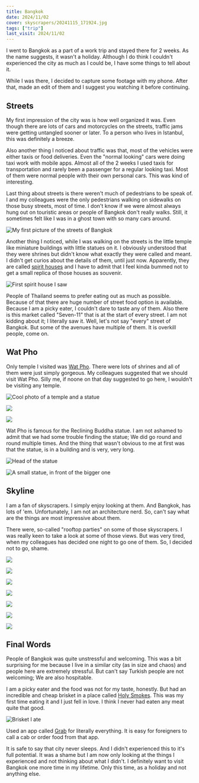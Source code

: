 ```yaml
---
title: Bangkok
date: 2024/11/02
cover: skyscrapers/20241115_171924.jpg
tags: ["trip"]
last_visit: 2024/11/02
---
```


I went to Bangkok as a part of a work trip and stayed there for 2 weeks. As the
name suggests, it wasn't a holiday. Although I do think I couldn't experienced
the city as much as I could be, I have some things to tell about it.

While I was there, I decided to capture some footage with my phone. After that,
made an edit of them and I suggest you watching it before continuing.

## Streets

My first impression of the city was is how well organized it was. Even though
there are lots of cars and motorcycles on the streets, traffic jams were getting
untangled sooner or later. To a person who lives in Istanbul, this was definitely
a breeze.

Also another thing I noticed about traffic was that, most of the vehicles were
either taxis or food deliveries. Even the "normal looking" cars were doing taxi
work with mobile apps. Almost all of the 2 weeks I used taxis for transportation
and rarely been a passenger for a regular looking taxi. Most of them were normal
people with their own personal cars. This was kind of interesting.

Last thing about streets is there weren't much of pedestrians to be speak of. I
and my colleagues were the only pedestrians walking on sidewalks on those busy
streets, most of time. I don't know if we were almost always hung out on
touristic areas or people of Bangkok don't really walks. Still, it sometimes
felt like I was in a ghost town with so many cars around.

![My first picture of the streets of Bangkok](/posts/travel-logs/bangkok/20241102_224023.jpg)

Another thing I noticed, while I was walking on the streets is the little temple
like miniature buildings with little statues on it. I obviously understood
that they were shrines but didn't know what exactly they were called and meant.
I didn't get curios about the details of them, until just now. Apparently,
they are called [spirit houses](https://en.wikipedia.org/wiki/Spirit_house) and
I have to admit that I feel kinda bummed not to get a small replica of those
houses as souvenir.

![First spirit house I saw](/posts/travel-logs/bangkok/20241103_134607.jpg)

People of Thailand seems to prefer eating out as much as possible. Because of
that there are huge number of street food option is available. Because I am a
picky eater, I couldn't dare to taste any of them. Also there is this market
called "Seven-11" that is at the start of every street. I am not kidding about
it; I literally saw it. Well, let's not say "every" street of Bangkok. But some
of the avenues have multiple of them. It is overkill people, come on.

## Wat Pho

Only temple I visited was [Wat Pho](https://en.wikipedia.org/wiki/Wat_Pho).
There were lots of shrines and all of them were just simply gorgeous. My
colleagues suggested that we should visit Wat Pho. Silly me, if noone on that
day suggested to go here, I wouldn't be visiting any temple.

![Cool photo of a temple and a statue](/posts/travel-logs/bangkok/wat_pho/20241103_175945.jpg)

![](/posts/travel-logs/bangkok/wat_pho/20241103_174719.jpg)

![](/posts/travel-logs/bangkok/wat_pho/20241103_175451.jpg)

Wat Pho is famous for the Reclining Buddha statue. I am not ashamed to admit
that we had some trouble finding the statue; We did go round and round multiple
times. And the thing that wasn't obvious to me at first was that the statue, is
in a building and is very, very long.

![Head of the statue](/posts/travel-logs/bangkok/wat_pho/20241103_183133.jpg)

![A small statue, in front of the bigger one](/posts/travel-logs/bangkok/wat_pho/20241103_183207.jpg)

## Skyline

I am a fan of skyscrapers. I simply enjoy looking at them. And Bangkok, has lots
of 'em. Unfortunately, I am not an architecture nerd. So, can't say what are the
things are most impressive about them.

There were, so-called "rooftop parties" on some of those skyscrapers. I was
really keen to take a look at some of those views. But was very tired, when my
colleagues has decided one night to go one of them. So, I decided not to go,
shame.

![](/posts/travel-logs/bangkok/skyscrapers/20241103_134533.jpg)

![](/posts/travel-logs/bangkok/skyscrapers/20241112_125335.jpg)

![](/posts/travel-logs/bangkok/skyscrapers/20241112_132326.jpg)

![](/posts/travel-logs/bangkok/skyscrapers/20241112_133715.jpg)

![](/posts/travel-logs/bangkok/skyscrapers/20241114_203103.jpg)

![](/posts/travel-logs/bangkok/skyscrapers/20241115_171924.jpg)

![](/posts/travel-logs/bangkok/skyscrapers/20241115_174024.jpg)

## Final Words

People of Bangkok was quite unstressful and welcoming. This was a bit surprising
for me because I live in a similar city (as in size and chaos) and people here
are extremely stressful. But can't say Turkish people are not welcoming; We are
also hospitable.

I am a picky eater and the food was not for my taste, honestly. But had an
incredible and cheap brisket in a place called
[Holy Smokes](https://maps.app.goo.gl/dvyjt9ggS5jYybjSA). This was my first
time eating it and I just fell in love. I think I never had eaten any meat quite
that good.

![Brisket I ate](/posts/travel-logs/bangkok/20241113_205915.jpg)

Used an app called [Grab](https://www.grab.com/sg/) for literally everything. It
is easy for foreigners to call a cab or order food from that app.

It is safe to say that city never sleeps. And I didn't experienced this to it's
full potential. It was a shame but I am now only looking at the things I
experienced and not thinking about what I didn't. I definitely want to visit
Bangkok one more time in my lifetime. Only this time, as a holiday and not
anything else.
